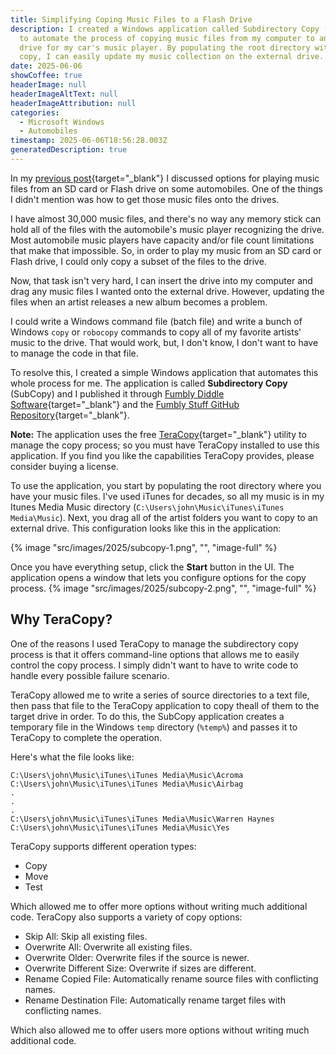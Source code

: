```yaml
---
title: Simplifying Coping Music Files to a Flash Drive
description: I created a Windows application called Subdirectory Copy (SubCopy)
  to automate the process of copying music files from my computer to an external
  drive for my car's music player. By populating the root directory with my music files and selecting the artist folders to
  copy, I can easily update my music collection on the external drive.
date: 2025-06-06
showCoffee: true
headerImage: null
headerImageAltText: null
headerImageAttribution: null
categories:
  - Microsoft Windows
  - Automobiles
timestamp: 2025-06-06T18:56:28.003Z
generatedDescription: true
---
```


In my [previous post](/posts/2025/acura-play-music-usb/){target="_blank"} I discussed options for playing music files from an SD card or Flash drive on some automobiles. One of the things I didn't mention was how to get those music files onto the drives.

I have almost 30,000 music files, and there's no way any memory stick can hold all of the files with the automobile's music player recognizing the drive. Most automobile music players have capacity and/or file count limitations that make that impossible. So, in order to play my music from an SD card or Flash drive, I could only copy a subset of the files to the drive.

Now, that task isn't very hard, I can insert the drive into my computer and drag any music files I wanted onto the external drive. However, updating the files when an artist releases a new album becomes a problem.

I could write a Windows command file (batch file) and write a bunch of Windows `copy` or `robocopy` commands to copy all of my favorite artists' music to the drive. That would work, but, I don't know, I don't want to have to manage the code in that file.

To resolve this, I created a simple Windows application that automates this whole process for me. The application is called **Subdirectory Copy** (SubCopy) and I published it through [Fumbly Diddle Software](https://fumblydiddle.com/products/subcopy/){target="_blank"} and the [Fumbly Stuff GitHub Repository](https://github.com/fumblystuff/subdirectory-copy){target="_blank"}.

**Note:** The application uses the free [TeraCopy](https://www.codesector.com/teracopy){target="_blank"} utility to manage the copy process; so you must have TeraCopy installed to use this application. If you find you like the capabilities TeraCopy provides, please consider buying a license.

To use the application, you start by populating the root directory where you have your music files. I've used iTunes for decades, so all my music is in my Itunes Media Music directory (`C:\Users\john\Music\iTunes\iTunes Media\Music`). Next, you drag all of the artist folders you want to copy to an external drive. This configuration looks like this in the application:

{% image "src/images/2025/subcopy-1.png", "", "image-full" %}

Once you have everything setup, click the **Start** button in the UI. The application opens a window that lets you configure options for the copy process.
{% image "src/images/2025/subcopy-2.png", "", "image-full" %}

## Why TeraCopy?

One of the reasons I used TeraCopy to manage the subdirectory copy process is that it offers command-line options that allows me to easily control the copy process. I simply didn't want to have to write code to handle every possible failure scenario. 

TeraCopy allowed me to write a series of source directories to a text file, then pass that file to the TeraCopy application to copy theall of them to the target drive in order. To do this, the SubCopy application creates a temporary file in the Windows `temp` directory (`%temp%`) and passes it to TeraCopy to complete the operation.

Here's what the file looks like:

```text
C:\Users\john\Music\iTunes\iTunes Media\Music\Acroma
C:\Users\john\Music\iTunes\iTunes Media\Music\Airbag
.
.
.
C:\Users\john\Music\iTunes\iTunes Media\Music\Warren Haynes
C:\Users\john\Music\iTunes\iTunes Media\Music\Yes
```

TeraCopy supports different operation types:

+ Copy
+ Move
+ Test

Which allowed me to offer more options without writing much additional code. TeraCopy also supports a variety of copy options:

+ Skip All: Skip all existing files.
+ Overwrite All: Overwrite all existing files.
+ Overwrite Older: Overwrite files if the source is newer.
+ Overwrite Different Size: Overwrite if sizes are different.
+ Rename Copied File: Automatically rename source files with conflicting names.
+ Rename Destination File: Automatically rename target files with conflicting names.

Which also allowed me to offer users more options without writing much additional code.
